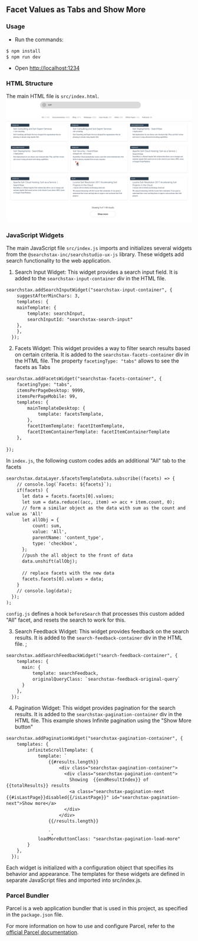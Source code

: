## Facet Values as Tabs and Show More


### Usage

- Run the commands:
```shell
$ npm install
$ npm run dev
```
- Open [http://localhost:1234](http://localhost:1234)

### HTML Structure

The main HTML file is `src/index.html`. 
![Facets as Tabs, Infinite Scroll using Show More](./screenshots/tabs-showmore.png "Facets as Tabs, Infinite Scroll using Show More")

### JavaScript Widgets

The main JavaScript file `src/index.js` imports and initializes several widgets from the `@searchstax-inc/searchstudio-ux-js` library. These widgets add search functionality to the web application.

1. Search Input Widget: This widget provides a search input field. It is added to the `searchstax-input-container` div in the HTML file.

```JS
searchstax.addSearchInputWidget("searchstax-input-container", {
    suggestAfterMinChars: 3,
    templates: {
    mainTemplate: {
        template: searchInput,
        searchInputId: "searchstax-search-input"
    },
    },
  });
```

2. Facets Widget: This widget provides a way to filter search results based on certain criteria. It is added to the `searchstax-facets-container` div in the HTML file.
The property `facetingType: "tabs"` allows to see the facets as Tabs

```JS
searchstax.addFacetsWidget("searchstax-facets-container", {
    facetingType: "tabs",
    itemsPerPageDesktop: 9999,
    itemsPerPageMobile: 99,
    templates: {
        mainTemplateDesktop: {
            template: facetsTemplate,
        },
        facetItemTemplate: facetItemTemplate,
        facetItemContainerTemplate: facetItemContainerTemplate
    },

});
```
In `index.js`, the following custom codes adds an additional "All" tab to the facets 
```JS
searchstax.dataLayer.$facetsTemplateData.subscribe((facets) => {
    // console.log(`Facets: ${facets}`);
    if(facets) {
      let data = facets.facets[0].values;
      let sum = data.reduce((acc, item) => acc + item.count, 0);
      // form a similar object as the data with sum as the count and value as 'All'
      let allObj = {
          count: sum,
          value: 'All',
          parentName: 'content_type',
          type: 'checkbox',
      };
      //push the all object to the front of data
      data.unshift(allObj);

      // replace facets with the new data
      facets.facets[0].values = data;
    }
    // console.log(data);
  });
);
```
`config.js` defines a hook `beforeSearch` that processes this custom added "All" facet, and resets the search to work for this.

3. Search Feedback Widget: This widget provides feedback on the search results. It is added to the `search-feedback-container` div in the HTML file.
;

```JS
searchstax.addSearchFeedbackWidget("search-feedback-container", {
    templates: {
      main: {
          template: searchFeedback,
          originalQueryClass: `searchstax-feedback-original-query`
      }
    },
  });
```

4. Pagination Widget: This widget provides pagination for the search results. It is added to the `searchstax-pagination-container` div in the HTML file.
This example shows Infinite pagination using the "Show More button"

```JS
searchstax.addPaginationWidget("searchstax-pagination-container", {
    templates: {
        infiniteScrollTemplate: {
            template: `
                {{#results.length}}
                    <div class="searchstax-pagination-container">
                      <div class="searchstax-pagination-content">
                        Showing  {{endResultIndex}} of {{totalResults}} results
                        <a class="searchstax-pagination-next {{#isLastPage}}disabled{{/isLastPage}}" id="searchstax-pagination-next">Show more</a>
                      </div>
                    </div>
                {{/results.length}}
                
                `,
            loadMoreButtonClass: "searchstax-pagination-load-more"
        }
    },
  });
```

Each widget is initialized with a configuration object that specifies its behavior and appearance. The templates for these widgets are defined in separate JavaScript files and imported into src/index.js.

### Parcel Bundler

Parcel is a web application bundler that is used in this project, as specified in the 	`package.json` file.

For more information on how to use and configure Parcel, refer to the [official Parcel documentation](https://parceljs.org/docs/).

